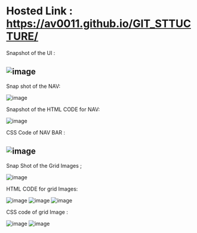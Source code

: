 # Hosted Link : https://av0011.github.io/GIT_STTUCTURE/

Snapshot of the UI : 

![image](https://github.com/Av0011/GIT_STTUCTURE/assets/126654288/7a7d8c5b-ce44-449f-9f9b-569bd2cef56f)
----------

Snap shot of the NAV: 

![image](https://github.com/Av0011/GIT_STTUCTURE/assets/126654288/87ac61dd-4c81-4eb5-9193-be609bb3d347)

Snapshot of the HTML CODE for NAV:

![image](https://github.com/Av0011/GIT_STTUCTURE/assets/126654288/7ca8cc5d-5e88-4766-9ba8-1f398e6aabcd)

CSS Code of NAV BAR : 

![image](https://github.com/Av0011/GIT_STTUCTURE/assets/126654288/de8091b3-434a-4beb-b742-265faec3e016)
---------

Snap Shot of the Grid Images ; 

![image](https://github.com/Av0011/GIT_STTUCTURE/assets/126654288/f9845077-9522-45cd-8f4a-dded6d9532a8)

HTML CODE for grid Images: 

![image](https://github.com/Av0011/GIT_STTUCTURE/assets/126654288/02683f6e-0922-4c0b-9087-8d7a4430703d)
![image](https://github.com/Av0011/GIT_STTUCTURE/assets/126654288/c19908f7-d2d0-447a-b981-05305801207d)
![image](https://github.com/Av0011/GIT_STTUCTURE/assets/126654288/3b65ea63-c935-42d8-b70f-27c1af53268d)



CSS code of grid Image : 

![image](https://github.com/Av0011/GIT_STTUCTURE/assets/126654288/a3ac77ee-58ca-4fea-a88d-844c5471e917)
![image](https://github.com/Av0011/GIT_STTUCTURE/assets/126654288/c1a8ee30-0290-41a4-929b-966c2b660526)



